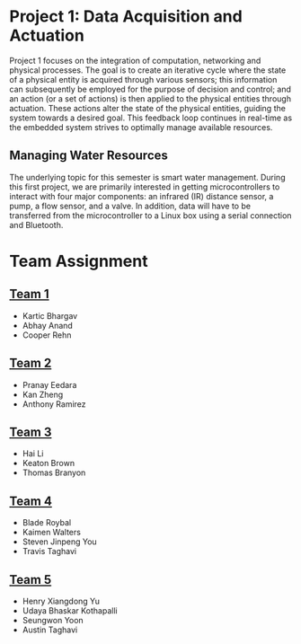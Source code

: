 # Project 1: Data Acquisition and Actuation

Project 1 focuses on the integration of computation, networking and physical processes.
The goal is to create an iterative cycle where the state of a physical entity is acquired through various sensors;
this information can subsequently be employed for the purpose of decision and control;
and an action (or a set of actions) is then applied to the physical entities through actuation.
These actions alter the state of the physical entities, guiding the system towards a desired goal.
This feedback loop continues in real-time as the embedded system strives to optimally manage available resources.


## Managing Water Resources

The underlying topic for this semester is smart water management.
During this first project, we are primarily interested in getting microcontrollers to interact with four major components: an infrared (IR) distance sensor, a pump, a flow sensor, and a valve.
In addition, data will have to be transferred from the microcontroller to a Linux box using a serial connection and Bluetooth.

# Team Assignment

## [Team 1](https://github.com/CourseReps/ECEN489-Fall2015/wiki/project1-team1)

* Kartic Bhargav
* Abhay Anand
* Cooper Rehn

## [Team 2](https://github.com/CourseReps/ECEN489-Fall2015/wiki/project1-team2)

* Pranay Eedara
* Kan Zheng
* Anthony Ramirez

## [Team 3](https://github.com/CourseReps/ECEN489-Fall2015/wiki/project1-team3)

* Hai Li
* Keaton Brown
* Thomas Branyon

## [Team 4](https://github.com/CourseReps/ECEN489-Fall2015/wiki/project1-team4)

* Blade Roybal
* Kaimen Walters
* Steven Jinpeng You
* Travis Taghavi

## [Team 5](https://github.com/CourseReps/ECEN489-Fall2015/wiki/project1-team5)

* Henry Xiangdong Yu
* Udaya Bhaskar Kothapalli
* Seungwon Yoon
* Austin Taghavi

